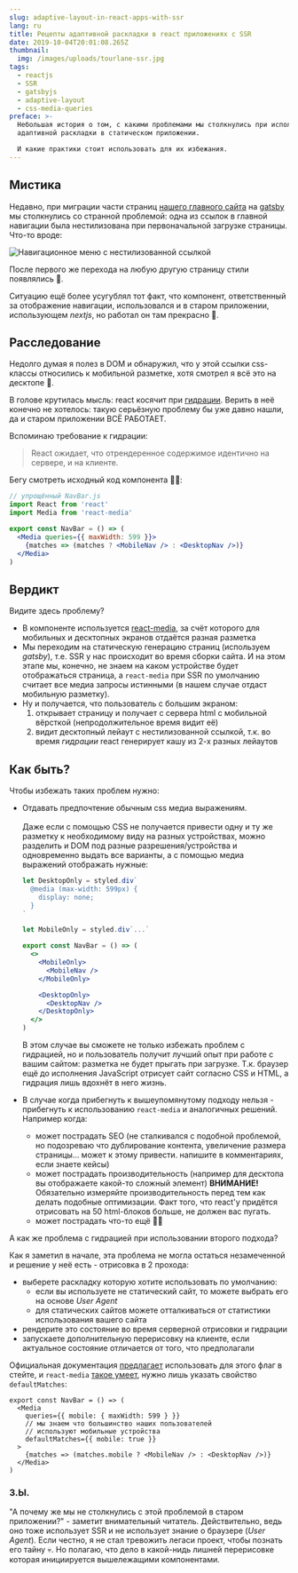 ```yaml
---
slug: adaptive-layout-in-react-apps-with-ssr
lang: ru
title: Рецепты адаптивной раскладки в react приложениях с SSR
date: 2019-10-04T20:01:08.265Z
thumbnail:
  img: /images/uploads/tourlane-ssr.jpg
tags:
  - reactjs
  - SSR
  - gatsbyjs
  - adaptive-layout
  - css-media-queries
preface: >-
  Небольшая история о том, с какими проблемами мы столкнулись при использовании
  адаптивной раскладки в статическом приложении.

  И какие практики стоит использовать для их избежания.
---
```


## Мистика

Недавно, при миграции части страниц [нашего главного сайта](https://tourlane.de) на [gatsby](http://gatsbyjs.org) мы столкнулись со странной проблемой: одна из ссылок в главной навигации была нестилизована при первоначальной загрузке страницы. Что-то вроде:

![Навигационное меню с нестилизованной ссылкой](/images/uploads/broken-link.jpg 'Нестилизованная ссылка')

После первого же перехода на любую другую страницу стили появлялись 🤯.

Ситуацию ещё более усугублял тот факт, что компонент, ответственный за отображение навигации, использовался и в старом приложении, использующем _nextjs_, но работал он там прекрасно 👻.

## Расследование

Недолго думая я полез в DOM и обнаружил, что у этой ссылки css-классы относились к мобильной разметке, хотя смотрел я всё это на десктопе 🤪.

В голове крутилась мысль: react косячит при [гидрации](https://ru.reactjs.org/docs/react-dom.html#hydrate). Верить в неё конечно не хотелось: такую серьёзную проблему бы уже давно нашли, да и старом приложении ВСЁ РАБОТАЕТ.

Вспоминаю требование к гидрации:

> React ожидает, что отрендеренное содержимое идентично на сервере, и на клиенте.

Бегу смотреть исходный код компонента 🕵️‍♂️:

```jsx
// упрощённый NavBar.js
import React from 'react'
import Media from 'react-media'

export const NavBar = () => (
  <Media queries={{ maxWidth: 599 }}>
    {matches => (matches ? <MobileNav /> : <DesktopNav />)}
  </Media>
)
```

## Вердикт

Видите здесь проблему?

- В компоненте используется [react-media](https://github.com/ReactTraining/react-media), за счёт которого для мобильных и десктопных экранов отдаётся разная разметка
- Мы переходим на статическую генерацию страниц (используем _gatsby_), т.е. SSR у нас происходит во время сборки сайта. И на этом этапе мы, конечно, не знаем на каком устройстве будет отображаться страница, а `react-media` при SSR по умолчанию считает все медиа запросы истинными (в нашем случае отдаст мобильную разметку).
- Ну и получается, что пользователь с большим экраном:
  1. открывает страницу и получает с сервера html c мобильной вёрсткой (непродолжительное время видит её)
  2. видит десктопный лейаут с нестилизованной ссылкой, т.к. во время _гидрации_ react генерирует кашу из 2-х разных лейаутов

## Как быть?

Чтобы избежать таких проблем нужно:

- Отдавать предпочтение обычным css медиа выражениям.\
  \
  Даже если с помощью CSS не получается привести одну и ту же разметку к необходимому виду на разных устройствах, можно разделить и DOM под разные разрешения/устройства и одновременно выдать все варианты, а с помощью медиа выражений отображать нужные:

  ```jsx
  let DesktopOnly = styled.div`
    @media (max-width: 599px) {
      display: none;
    }
  `

  let MobileOnly = styled.div`...`

  export const NavBar = () => (
    <>
      <MobileOnly>
        <MobileNav />
      </MobileOnly>

      <DesktopOnly>
        <DesktopNav />
      </DesktopOnly>
    </>
  )
  ```

  В этом случае вы сможете не только избежать проблем с гидрацией, но и пользователь получит лучший опыт при работе с вашим сайтом: разметка не будет прыгать при загрузке. Т.к. браузер ещё до исполнения JavaScript отрисует сайт согласно CSS и HTML, а гидрация лишь вдохнёт в него жизнь.

- В случае когда прибегнуть к вышеупомянутому подходу нельзя - прибегнуть к использованию `react-media` и аналогичных решений. Например когда:
  - может пострадать SEO (не сталкивался с подобной проблемой, но подозреваю что дублирование контента, увеличение размера страницы... может к этому привести. напишите в комментариях, если знаете кейсы)
  - может пострадать производительность (например для десктопа вы отображаете какой-то сложный элемент)
    **ВНИМАНИЕ!** Обязательно измеряйте производительность перед тем как делать подобные оптимизации. Факт того, что react'у придётся отрисовать на 50 html-блоков больше, не должен вас пугать.
  - может пострадать что-то ещё 🤷‍♂️

А как же проблема с гидрацией при использовании второго подхода?

Как я заметил в начале, эта проблема не могла остаться незамеченной и решение у неё есть - отрисовка в 2 прохода:

- выберете раскладку которую хотите использовать по умолчанию:
  - если вы используете не статический сайт, то можете выбрать его на основе _User Agent_
  - для статических сайтов можете отталкиваться от статистики использования вашего сайта
- рендерите это состояние во время серверной отрисовки и гидрации
- запускаете дополнительную перерисовку на клиенте, если актуальное состояние отличается от того, что предполагали

Официальная документация [предлагает](https://ru.reactjs.org/docs/react-dom.html#hydrate) использовать для этого флаг в стейте, и `react-media` [такое умеет](https://github.com/ReactTraining/react-media#server-side-rendering-ssr), нужно лишь указать свойство `defaultMatches`:

```jsx{3-8}
export const NavBar = () => (
  <Media
    queries={{ mobile: { maxWidth: 599 } }}
    // мы знаем что большинство наших пользователей
    // используют мобильные устройства
    defaultMatches={{ mobile: true }}
  >
    {matches => (matches.mobile ? <MobileNav /> : <DesktopNav />)}
  </Media>
)
```

### З.Ы.

"А почему же мы не столкнулись с этой проблемой в старом приложении?" - заметит внимательный читатель. Действительно, ведь оно тоже использует SSR и не использует знание о браузере (_User Agent_). Если честно, я не стал тревожить легаси проект, чтобы познать его тайну 💀. Но полагаю, что дело в какой-нидь лишней перерисовке которая инициируется вышележащими компонентами.
